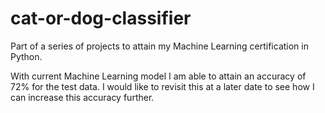 # cat-or-dog-classifier
Part of a series of projects to attain my Machine Learning certification in Python. 

With current Machine Learning model I am able to attain an accuracy of 72% for the test data. I would like to revisit this at a later date to see how I can increase this accuracy further. 
